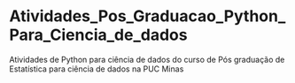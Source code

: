 # Atividades_Pos_Graduacao_Python_Para_Ciencia_de_dados
Atividades de Python para ciência de dados do curso de Pós graduação de Estatística para ciência de dados na PUC Minas
